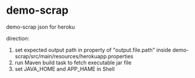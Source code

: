 # demo-scrap
demo-scrap json for heroku

direction:

1. set expected output path in property of "output.file.path" inside demo-scrap/src/main/resources/herokuapp.properties
2. run Maven build task to fetch executable jar file
2. set JAVA_HOME and APP_HAME in Shell